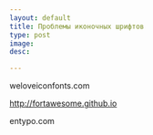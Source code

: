 ```yaml
---
layout: default
title: Проблемы иконочных шрифтов
type: post
image:
desc:

---
```


weloveiconfonts.com
<img src="http://img-fotki.yandex.ru/get/9103/5091629.9e/0_83056_d0c4d6a6_L.png" alt="" title=""/>
<img src="http://img-fotki.yandex.ru/get/9832/5091629.9e/0_83053_255d4ba5_L.png" alt="" title=""/>


http://fortawesome.github.io
<img src="http://img-fotki.yandex.ru/get/5311/5091629.9e/0_83054_15bb4bad_L.png" alt="" title=""/>
<img src="http://img-fotki.yandex.ru/get/6728/5091629.9e/0_83051_82269e24_L.png" alt="" title=""/>



entypo.com
<img src="http://img-fotki.yandex.ru/get/9542/5091629.9e/0_83050_af90c20f_L.png" alt="" title=""/>
<img src="http://img-fotki.yandex.ru/get/9307/5091629.9e/0_8304f_e631f284_L.png" alt="" title=""/>

